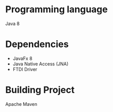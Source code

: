 # Programming language
Java 8

# Dependencies
- JavaFx 8
- Java Native Access (JNA)
- FTDI Driver

# Building Project
Apache Maven
